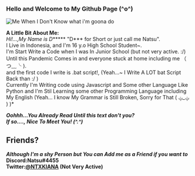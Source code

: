 ### Hello and Welcome to My Github Page (^o^)

![Me When I Don't Know what i'm goona do](https://media1.tenor.com/images/2118209d445e17b16ee77a2d81b5ed70/tenor.gif?itemid=11042053)

**A Little Bit About Me:**<br>
*Hi!...,My Name is D****** "D*** for Short or just call me Natsu".<br>
I Live in Indonesia, and I'm 16 y.o High School Student~.<br>
I'm Start Write a Code when I was In Junior School (but not very active. :/) Until this Pandemic Comes in and everyone stuck at home including me （ つ﹏╰ ).<br>
and the first code I write is .bat script!, (Yeah...~ I Write A LOT bat Script Back than :/ )<br>
Currently I'm Writing code using Javascript and Some other Language Like Python and I'm Stil Learning some other Programming Language including My English (Yeah... I know My Grammar is Still Broken, Sorry for That ( ݓ_ݓ ) )*<br>

***Oohhh...You Already Read Until this text don't you?<br>
If so...., Nice To Meet You! (^.^)***

## Friends?
***Although I'm a shy Person but You can Add me as a Friend if you want to<br>***
**Discord:Natsu#4455<br>
Twitter:[@NTXKIANA](https://twitter.com/NTXKIANA) (Not Very Active)**
